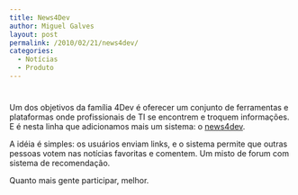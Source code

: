 ```yaml
---
title: News4Dev
author: Miguel Galves
layout: post
permalink: /2010/02/21/news4dev/
categories:
  - Notícias
  - Produto
---
```

# 

Um dos objetivos da família 4Dev é oferecer um conjunto de ferramentas e plataformas onde profissionais de TI se encontrem e troquem informações. E é nesta linha que adicionamos mais um sistema: o [news4dev][1].

 [1]: http://news.log4dev.com/

A idéia é simples: os usuários enviam links, e o sistema permite que outras pessoas votem nas notícias favoritas e comentem. Um misto de forum com sistema de recomendação.

Quanto mais gente participar, melhor.